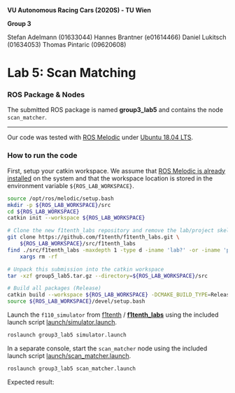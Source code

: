 **VU Autonomous Racing Cars (2020S) - TU Wien**

**Group 3**

Stefan  Adelmann (01633044)
Hannes  Brantner (e01614466)
Daniel  Lukitsch (01634053)
Thomas Pintaric (09620608)

# Lab 5: Scan Matching

### ROS Package & Nodes

The submitted ROS package is named **group3_lab5** and contains the node `scan_matcher`.

<!-- TODO: Short description... -->

------

Our code was tested with [ROS Melodic](http://wiki.ros.org/melodic) under [Ubuntu 18.04 LTS](http://releases.ubuntu.com/18.04.4/).

### How to run the code

First, setup your catkin workspace. We assume that [ROS Melodic is already installed](http://wiki.ros.org/melodic/Installation/Ubuntu) on the system and that the workspace location is stored in the environment variable `${ROS_LAB_WORKSPACE}`.

```bash
source /opt/ros/melodic/setup.bash
mkdir -p ${ROS_LAB_WORKSPACE}/src
cd ${ROS_LAB_WORKSPACE}
catkin init --workspace ${ROS_LAB_WORKSPACE}

# Clone the new f1tenth_labs repository and remove the lab/project skeletons
git clone https://github.com/f1tenth/f1tenth_labs.git \
	${ROS_LAB_WORKSPACE}/src/f1tenth_labs
find ./src/f1tenth_labs -maxdepth 1 -type d -iname 'lab?' -or -iname 'project' | \
	xargs rm -rf	

# Unpack this submission into the catkin workspace
tar -xzf group5_lab5.tar.gz --directory=${ROS_LAB_WORKSPACE}/src

# Build all packages (Release)
catkin build --workspace ${ROS_LAB_WORKSPACE} -DCMAKE_BUILD_TYPE=Release
source ${ROS_LAB_WORKSPACE}/devel/setup.bash
```

Launch the `f110_simulator` from [f1tenth](https://github.com/f1tenth) / **[f1tenth_labs](https://github.com/f1tenth/f1tenth_labs)** using the included launch script [launch/simulator.launch](launch/simulator.launch).

```bash
roslaunch group3_lab5 simulator.launch
```

In a separate console, start the `scan_matcher` node using the included launch script [launch/scan_matcher.launch](launch/scan_matcher.launch).

```bash
roslaunch group3_lab5 scan_matcher.launch
```

Expected result:

<!-- TODO: Insert screenshot here... -->
